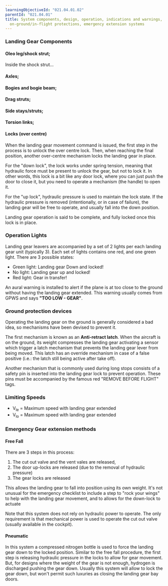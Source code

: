 ```yaml
---
learningObjectiveId: "021.04.01.02"
parentId: "021.04.01"
title: System components, design, operation, indications and warnings,
  on-ground/in-flight protections, emergency extension systems
---
```


### Landing Gear Components

#### Oleo leg/shock strut;

Inside the shock strut...

#### Axles;

#### Bogies and bogie beam;

#### Drag struts;

#### Side stays/struts;

#### Torsion links;

#### Locks (over centre)

When the landing gear movement command is issued, the first step in the process
is to unlock the over centre lock. Then, when reaching the final position,
another over-centre mechanism locks the landing gear in place.

For the "down lock", the lock works under spring tension, meaning that hydraulic
force must be present to unlock the gear, but not to lock it. In other words,
this lock is a bit like any door lock, where you can just push the door to close
it, but you need to operate a mechanism (the handle) to open it.

For the "up lock", hydraulic pressure is used to maintain the lock state. If the
hydraulic pressure is removed (intentionally, or in case of failure), the
landing gear will be free to operate, and usually fall into the down position.

Landing gear operation is said to be complete, and fully locked once this lock
is in place.

### Operation Lights

Landing gear leavers are accompanied by a set of 2 lights per each landing gear
unit (typically 3). Each set of lights contains one red, and one green light.
There are 3 possible states:

- Green light: Landing gear Down and locked!
- No light: Landing gear up and locked!
- Red light: Gear in transfer!

An aural warning is installed to alert if the plane is at too close to the
ground without having the landing gear extended. This warning usually comes from
GPWS and says **"TOO LOW - GEAR"**.

### Ground protection devices

Operating the landing gear on the ground is generally considered a bad idea, so
mechanisms have been devised to prevent it.

The first mechanism is known as an **Anti-retract latch**. When the aircraft is
on the ground, its weight compresses the landing gear activating a sensor which
trigger a latch mechanism that prevents the landing gear lever from being moved.
This latch has an override mechanism in case of a false positive (i.e.: the
latch still being active after take off).

Another mechanism that is commonly used during long stops consists of a safety
pin is inserted into the landing gear lock to prevent operation. These pins must
be accompanied by the famous red "REMOVE BEFORE FLIGHT" tags.

### Limiting Speeds

- V<sub>le</sub> = Maximum speed with landing gear extended
- V<sub>lo</sub> = Maximum speed with landing gear extended

### Emergency Gear extension methods

#### Free Fall

There are 3 steps in this process:

1.  The cut out valve and the vent vales are released,
2.  The door up-locks are released (due to the removal of hydraulic pressure)
3.  The gear locks are released

This allows the landing gear to fall into position using its own weight. It's
not unusual for the emergency checklist to include a step to "rock your wings"
to help with the landing gear movement, and to allows for the down-lock to
actuate

Note that this system does not rely on hydraulic power to operate. The only
requirement is that mechanical power is used to operate the cut out valve
(usually available in the cockpit).

#### Pneumatic

In this system a compressed nitrogen bottle is used to force the landing gear
down to the locked position. Similar to the free fall procedure, the first step
is releasing hydraulic pressure in the locks to allow for gear movement. But,
for designs where the weight of the gear is not enough, hydrogen is discharged
pushing the gear down. Usually this system will allow to lock the gear down, but
won't permit such luxuries as closing the landing gear bay doors.
